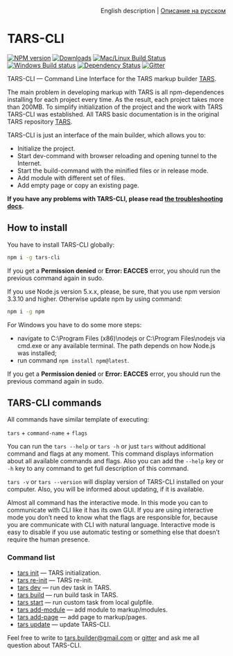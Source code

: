 <p align="right">
English description | <a href="README_RU.md">Описание на русском</a>
</p>

# TARS-CLI

[![NPM version][npm-image]][npm-url] [![Downloads][downloads-image]][npm-url] [![Mac/Linux Build Status](https://img.shields.io/travis/tars/tars-cli/master.svg?label=Mac%20OSX%20%26%20Linux&style=flat-square)](https://travis-ci.org/tars/tars-cli) [![Windows Build status](https://img.shields.io/appveyor/ci/artem-malko/tars-cli/master.svg?label=Windows&style=flat-square)](https://ci.appveyor.com/project/artem-malko/tars-cli/branch/master) [![Dependency Status][deps-image]][deps-link] [![Gitter][gitter-image]][gitter-link]

TARS-CLI — Command Line Interface for the TARS markup builder [TARS](https://github.com/tars/tars/blob/master/README.md).

The main problem in developing markup with TARS is all npm-dependences installing for each project every time. As the result, each project takes more than 200MB. To simplify initialization of the project and the work with TARS TARS-CLI was established. All TARS basic documentation is in the original TARS repository [TARS](https://github.com/tars/tars/blob/master/README.md).

TARS-CLI is just an interface of the main builder, which allows you to:

* Initialize the project.
* Start dev-command with browser reloading and opening tunnel to the Internet.
* Start the build-command with the minified files or in release mode.
* Add module with different set of files.
* Add empty page or copy an existing page.

**If you have any problems with TARS-CLI, please read [the troubleshooting docs](https://github.com/tars/tars-cli/blob/master/docs/en/troubleshooting.md).**

## How to install

You have to install TARS-CLI globally:

```bash
npm i -g tars-cli
```

If you get a **Permission denied** or **Error: EACCES** error, you should run the previous command again in sudo.

If you use Node.js version 5.x.x, please, be sure, that you use npm version 3.3.10 and higher. Otherwise update npm by using command:

```bash
npm i -g npm
```

For Windows you have to do some more steps:

* navigate to C:\Program Files (x86)\nodejs or C:\Program Files\nodejs via cmd.exe or any available terminal. The path depends on how Node.js was installed;
* run command `npm install npm@latest`.

If you get a **Permission denied** or **Error: EACCES** error, you should run the previous command again in sudo.

## TARS-CLI commands

All commands have similar template of executing: 

`tars` + `command-name` + `flags`

You can run the `tars --help` or `tars -h` or just `tars` without additional command and flags at any moment. This command displays information about all available commands and flags. Also you can add the `--help` key or `-h` key to any command to get full description of this command.

`tars -v` or `tars --version` will display version of TARS-CLI installed on your computer. Also, you will be informed about updating, if it is available.

Almost all command has the interactive mode. In this mode you can to communicate with CLI like it has its own GUI. If you are using interactive mode you don’t need to know what the flags are responsible for, because you are communicate with CLI with natural language. Interactive mode is easy to disable if you use automatic testing or something else that doesn’t require the human presence.

### Command list

* [tars init](https://github.com/tars/tars-cli/blob/master/docs/en/commands.md#tars-init) — TARS initialization.
* [tars re-init](https://github.com/tars/tars-cli/blob/master/docs/en/commands.md#tars-re-init) — TARS re-init. 
* [tars dev](https://github.com/tars/tars-cli/blob/master/docs/en/commands.md#tars-dev) — run dev task in TARS.
* [tars build](https://github.com/tars/tars-cli/blob/master/docs/en/commands.md#tars-build) — run build task in TARS.
* [tars start](https://github.com/tars/tars-cli/blob/master/docs/en/commands.md#tars-start-taskname) — run custom task from local gulpfile.
* [tars add-module](https://github.com/tars/tars-cli/blob/master/docs/en/commands.md#tars-add-module-modulename) — add module to markup/modules.
* [tars add-page](https://github.com/tars/tars-cli/blob/master/docs/en/commands.md#tars-add-page-pagename) — add page to markup/pages.
* [tars update](https://github.com/tars/tars-cli/blob/master/docs/en/commands.md#tars-update) — update TARS-CLI.

Feel free to write to [tars.builder@gmail.com](tars.builder@gmail.com) or [gitter](https://gitter.im/tars/tars-cli?utm_source=badge&utm_medium=badge&utm_campaign=pr-badge&utm_content=body_badge) and ask me all question about TARS-CLI.

[downloads-image]: http://img.shields.io/npm/dm/tars-cli.svg?style=flat-square
[npm-url]: https://npmjs.org/package/tars-cli
[npm-image]: http://img.shields.io/npm/v/tars-cli.svg?style=flat-square

[travis-image]: https://travis-ci.org/tars/tars-cli.svg?branch=master
[travis-link]: https://travis-ci.org/tars/tars-cli

[deps-image]: https://david-dm.org/tars/tars-cli.svg?style=flat-square
[deps-link]: https://david-dm.org/tars/tars-cli

[gitter-image]: https://img.shields.io/badge/gitter-join%20chat%20%E2%86%92-brightgreen.svg?style=flat-square
[gitter-link]: https://gitter.im/tars/tars-cli?utm_source=badge&utm_medium=badge&utm_campaign=pr-badge&utm_content=body_badge
